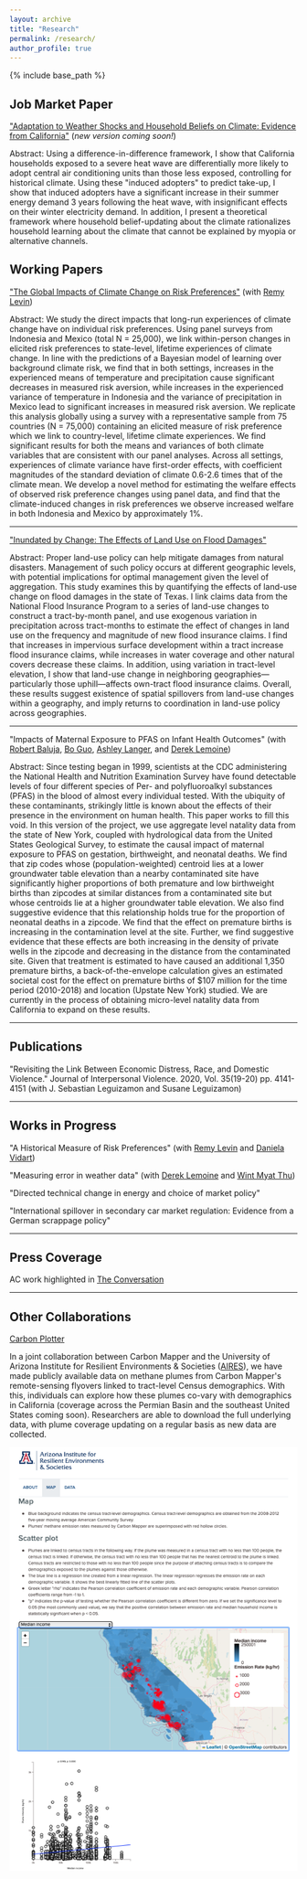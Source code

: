 ```yaml
---
layout: archive
title: "Research"
permalink: /research/
author_profile: true
---
```


{% include base_path %}

## Job Market Paper

["Adaptation to Weather Shocks and Household Beliefs on Climate: Evidence from California"](https://papers.ssrn.com/sol3/papers.cfm?abstract_id=3892429) (*new version coming soon!*)

Abstract: Using a difference-in-difference framework, I show that California households exposed to a severe heat wave are differentially more likely to adopt central air conditioning units than those less exposed, controlling for historical climate. Using these "induced adopters" to predict take-up, I show that induced adopters have a significant increase in their summer energy demand 3 years following the heat wave, with insignificant effects on their winter electricity demand. In addition, I present a theoretical framework where household belief-updating about the climate rationalizes household learning about the climate that cannot be explained by myopia or alternative channels.

## Working Papers

["The Global Impacts of Climate Change on Risk Preferences"](https://papers.ssrn.com/sol3/papers.cfm?abstract_id=4132517) (with [Remy Levin](https://sites.google.com/view/remy-levin))

Abstract: We study the direct impacts that long-run experiences of climate change have on individual risk preferences. Using panel surveys from Indonesia and Mexico (total N = 25,000), we link within-person changes in elicited risk preferences to state-level, lifetime experiences of climate change. In line with the predictions of a Bayesian model of learning over background climate risk, we find that in both settings, increases in the experienced means of temperature and precipitation cause significant decreases in measured risk aversion, while increases in the experienced variance of temperature in Indonesia and the variance of precipitation in Mexico lead to significant increases in measured risk aversion. We replicate this analysis globally using a survey with a representative sample from 75 countries (N = 75,000) containing an elicited measure of risk preference which we link to country-level, lifetime climate experiences. We find significant results for both the means and variances of both climate variables that are consistent with our panel analyses. Across all settings, experiences of climate variance have first-order effects, with coefficient magnitudes of the standard deviation of climate 0.6-2.6 times that of the climate mean. We develop a novel method for estimating the welfare effects of observed risk preference changes using panel data, and find that the climate-induced changes in risk preferences we observe increased welfare in both Indonesia and Mexico by approximately 1%.

---

["Inundated by Change: The Effects of Land Use on Flood Damages"](https://papers.ssrn.com/sol3/papers.cfm?abstract_id=4142761)

Abstract: Proper land-use policy can help mitigate damages from natural disasters. Management of such policy occurs at different geographic levels, with potential implications for optimal management given the level of aggregation. This study examines this by quantifying the effects of land-use change on flood damages in the state of Texas. I link claims data from the National Flood Insurance Program to a series of land-use changes to construct a tract-by-month panel, and use exogenous variation in precipitation across tract-months to estimate the effect of changes in land use on the frequency and magnitude of new flood insurance claims. I find that increases in impervious surface development within a tract increase flood insurance claims, while increases in water coverage and other natural covers decrease these claims. In addition, using variation in tract-level elevation, I show that land-use change in neighboring geographies—particularly those uphill—affects own-tract flood insurance claims. Overall, these results suggest existence of spatial spillovers from land-use changes within a geography, and imply returns to coordination in land-use policy across geographies.  

---

"Impacts of Maternal Exposure to PFAS on Infant Health Outcomes" (with [Robert Baluja](https://www.robertbaluja.com), [Bo Guo](https://has.arizona.edu/people/bo-guo), [Ashley Langer](https://www.ashleylanger.com), and [Derek Lemoine](https://www.dereklemoine.com))

Abstract: Since testing began in 1999, scientists at the CDC administering the National Health and Nutrition Examination Survey have found detectable levels of four different species of Per- and polyfluoroalkyl substances (PFAS) in the blood of almost every individual tested. With the ubiquity of these contaminants, strikingly little is known about the effects of their presence in the environment on human health. This paper works to fill this void. In this version of the project, we use aggregate level natality data from the state of New York, coupled with hydrological data from the United States Geological Survey, to estimate the causal impact of maternal exposure to PFAS on gestation, birthweight, and neonatal deaths. We find that zip codes whose (population-weighted) centroid lies at a lower groundwater table elevation than a nearby contaminated site have significantly higher proportions of both premature and low birthweight births than zipcodes at similar distances from a contaminated site but whose centroids lie at a higher groundwater table elevation. We also find suggestive evidence that this relationship holds true for the proportion of neonatal deaths in a zipcode. We find that the effect on premature births is increasing in the contamination level at the site. Further, we find suggestive evidence that these effects are both increasing in the density of private wells in the zipcode and decreasing in the distance from the contaminated site. Given that treatment is estimated to have caused an additional 1,350 premature births, a back-of-the-envelope calculation gives an estimated societal cost for the effect on premature births of $107 million for the time period (2010-2018) and location (Upstate New York) studied. We are currently in the process of obtaining micro-level natality data from California to expand on these results.

---

## Publications

"Revisiting the Link Between Economic Distress, Race, and Domestic Violence." Journal of Interpersonal Violence. 2020, Vol. 35(19-20) pp. 4141-4151 (with J. Sebastian Leguizamon and Susane Leguizamon)

---

## Works in Progress

"A Historical Measure of Risk Preferences" (with [Remy Levin](https://sites.google.com/view/remy-levin) and [Daniela Vidart](https://www.danielavidart.com))


"Measuring error in weather data" (with [Derek Lemoine](https://www.dereklemoine.com) and [Wint Myat Thu](https://eller.arizona.edu/people/wint-thu))

"Directed technical change in energy and choice of market policy"

"International spillover in secondary car market regulation: Evidence from a German scrappage policy"

___

## Press Coverage

AC work highlighted in [The Conversation](https://theconversation.com/4-ways-extreme-heat-hurts-the-economy-164382)

___

## Other Collaborations

[Carbon Plotter](https://carbon-plotter.air.arizona.edu)

In a joint collaboration between Carbon Mapper and the University of Arizona Institute for Resilient Environments & Societies ([AIRES](https://environment.arizona.edu/aires)), we have made publicly available data on methane plumes from Carbon Mapper's remote-sensing flyovers linked to tract-level Census demographics. With this, individuals can explore how these plumes co-vary with demographics in California (coverage across the Permian Basin and the southeast United States coming soon). Researchers are able to download the full underlying data, with plume coverage updating on a regular basis as new data are collected.

![title](../images/carbon_plotter.png)
